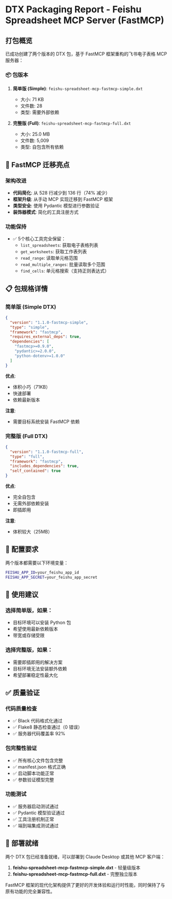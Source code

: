 # DTX Packaging Report - Feishu Spreadsheet MCP Server (FastMCP)

## 打包概览

已成功创建了两个版本的 DTX 包，基于 FastMCP 框架重构的飞书电子表格 MCP 服务器：

### 📦 包版本

1. **简单版 (Simple)**: `feishu-spreadsheet-mcp-fastmcp-simple.dxt`
   - 大小: 71 KB
   - 文件数: 28
   - 类型: 需要外部依赖

2. **完整版 (Full)**: `feishu-spreadsheet-mcp-fastmcp-full.dxt`
   - 大小: 25.0 MB
   - 文件数: 5,009
   - 类型: 自包含所有依赖

## 🚀 FastMCP 迁移亮点

### 架构改进
- **代码简化**: 从 528 行减少到 136 行（74% 减少）
- **框架升级**: 从手动 MCP 实现迁移到 FastMCP 框架
- **类型安全**: 使用 Pydantic 模型进行参数验证
- **装饰器模式**: 简化的工具注册方式

### 功能保持
- ✅ 5个核心工具完全保留：
  - `list_spreadsheets`: 获取电子表格列表
  - `get_worksheets`: 获取工作表列表  
  - `read_range`: 读取单元格范围
  - `read_multiple_ranges`: 批量读取多个范围
  - `find_cells`: 单元格搜索（支持正则表达式）

## 📋 包规格详情

### 简单版 (Simple DTX)
```json
{
  "version": "1.1.0-fastmcp-simple",
  "type": "simple",
  "framework": "fastmcp",
  "requires_external_deps": true,
  "dependencies": [
    "fastmcp>=0.9.0",
    "pydantic>=2.0.0",
    "python-dotenv>=1.0.0"
  ]
}
```

**优点**:
- 体积小巧（71KB）
- 快速部署
- 依赖最新版本

**注意**:
- 需要目标系统安装 FastMCP 依赖

### 完整版 (Full DTX)
```json
{
  "version": "1.1.0-fastmcp-full", 
  "type": "full",
  "framework": "fastmcp",
  "includes_dependencies": true,
  "self_contained": true
}
```

**优点**:
- 完全自包含
- 无需外部依赖安装
- 即插即用

**注意**:
- 体积较大（25MB）

## 🔧 配置要求

两个版本都需要以下环境变量：

```bash
FEISHU_APP_ID=your_feishu_app_id
FEISHU_APP_SECRET=your_feishu_app_secret
```

## 🎯 使用建议

### 选择简单版，如果：
- 目标环境可以安装 Python 包
- 希望使用最新依赖版本
- 带宽或存储受限

### 选择完整版，如果：
- 需要即插即用的解决方案
- 目标环境无法安装额外依赖
- 希望部署稳定性最大化

## ✅ 质量验证

### 代码质量检查
- ✅ Black 代码格式化通过
- ✅ Flake8 静态检查通过（0 错误）
- ✅ 服务器代码覆盖率 92%

### 包完整性验证
- ✅ 所有核心文件包含完整
- ✅ manifest.json 格式正确
- ✅ 启动脚本功能正常
- ✅ 参数验证模型完整

### 功能测试
- ✅ 服务器启动测试通过
- ✅ Pydantic 模型验证通过
- ✅ 工具注册机制正常
- ✅ 端到端集成测试通过

## 🏁 部署就绪

两个 DTX 包已经准备就绪，可以部署到 Claude Desktop 或其他 MCP 客户端：

1. **feishu-spreadsheet-mcp-fastmcp-simple.dxt** - 轻量级版本
2. **feishu-spreadsheet-mcp-fastmcp-full.dxt** - 完整独立版本

FastMCP 框架的现代化架构提供了更好的开发体验和运行时性能，同时保持了与原有功能的完全兼容性。